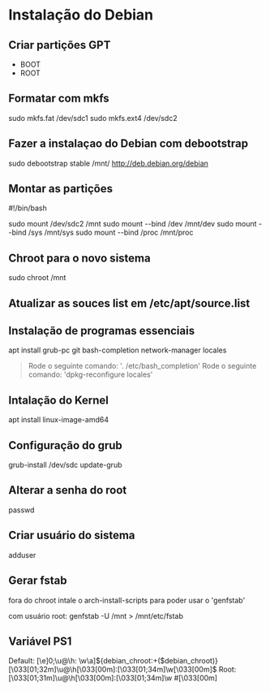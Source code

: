 # Instalação do Debian

## Criar partições GPT
- BOOT
- ROOT


## Formatar com mkfs

sudo mkfs.fat /dev/sdc1
sudo mkfs.ext4 /dev/sdc2


## Fazer a instalaçao do Debian com debootstrap

sudo debootstrap stable /mnt/ http://deb.debian.org/debian


## Montar as partições

#!/bin/bash

sudo mount /dev/sdc2 /mnt
sudo mount --bind /dev /mnt/dev
sudo mount --bind /sys /mnt/sys
sudo mount --bind /proc /mnt/proc

## Chroot para o novo sistema

sudo chroot /mnt

## Atualizar as souces list em /etc/apt/source.list

## Instalação de programas essenciais

apt install
    grub-pc
    git
    bash-completion
    network-manager
    locales

> Rode o seguinte comando: '. /etc/bash_completion'
> Rode o seguinte comando: 'dpkg-reconfigure locales'

## Intalação do Kernel

apt install linux-image-amd64

## Configuração do grub

grub-install /dev/sdc
update-grub

## Alterar a senha do root

passwd

## Criar usuário do sistema

adduser <nome-usuario>

## Gerar fstab

fora do chroot intale o arch-install-scripts para poder usar o 'genfstab'

com usuário root:
genfstab -U /mnt > /mnt/etc/fstab


## Variável  PS1

Default:
\[\e]0;\u@\h: \w\a\]${debian_chroot:+($debian_chroot)}\[\033[01;32m\]\u@\h\[\033[00m\]:\[\033[01;34m\]\w\[\033[00m\]\$
Root:
\[\033[01;31m\]\u@\h\[\033[00m\]:\[\033[01;34m\]\w #\[\033[00m\]
